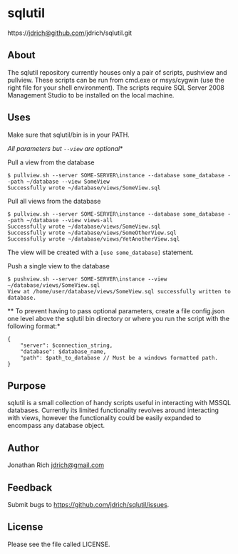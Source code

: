 sqlutil
=======

https://jdrich@github.com/jdrich/sqlutil.git

## About

The sqlutil repository currently houses only a pair of scripts, pushview and
pullview. These scripts can be run from cmd.exe or msys/cygwin (use the right
file for your shell environment). The scripts require SQL Server 2008 Management
Studio to be installed on the local machine.

## Uses

Make sure that sqlutil/bin is in your PATH.

*All parameters but `--view` are optional**

Pull a view from the database

    $ pullview.sh --server SOME-SERVER\instance --database some_database --path ~/database --view SomeView
    Successfully wrote ~/database/views/SomeView.sql

Pull all views from the database

    $ pullview.sh --server SOME-SERVER\instance --database some_database --path ~/database --view views-all
    Successfully wrote ~/database/views/SomeView.sql
    Successfully wrote ~/database/views/SomeOtherView.sql
    Successfully wrote ~/database/views/YetAnotherView.sql

The view will be created with a `[use some_database]` statement.

Push a single view to the database

    $ pushview.sh --server SOME-SERVER\instance --view ~/database/views/SomeView.sql
    View at /home/user/database/views/SomeView.sql successfully written to database.

** To prevent having to pass optional parameters, create a file config.json one level above the sqlutil bin directory or where you run the script with the following format:*

    {
        "server": $connection_string,
        "database": $database_name,
        "path": $path_to_database // Must be a windows formatted path.
    }

## Purpose

sqlutil is a small collection of handy scripts useful in interacting with MSSQL
databases. Currently its limited functionality revolves around interacting with
views, however the functionality could be easily expanded to encompass any
database object.

## Author

Jonathan Rich <jdrich@gmail.com>

## Feedback

Submit bugs to https://github.com/jdrich/sqlutil/issues.

## License

Please see the file called LICENSE.
